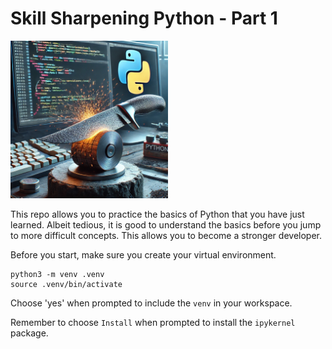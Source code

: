 # Skill Sharpening Python - Part 1

<img src = './assets/sharpening.webp' alt = 'sharpening' width = '50%'/>

This repo allows you to practice the basics of Python that you have just learned. Albeit tedious, it is good to understand the basics before you jump to more difficult concepts. This allows you to become a stronger developer. 

Before you start, make sure you create your virtual environment.

```
python3 -m venv .venv
source .venv/bin/activate
```
Choose 'yes' when prompted to include the `venv` in your workspace.

Remember to choose `Install` when prompted to install the `ipykernel` package.

